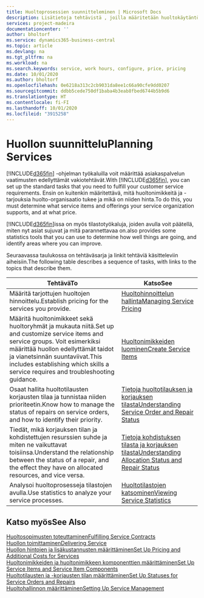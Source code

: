 ```yaml
---
title: Huoltoprosessien suunnitteleminen | Microsoft Docs
description: Lisätietoja tehtävistä , joilla määritetään huoltokäytäntöjen ja -prosessien määrityksessä käytettävät säännöt ja arvot.
services: project-madeira
documentationcenter: ''
author: bholtorf
ms.service: dynamics365-business-central
ms.topic: article
ms.devlang: na
ms.tgt_pltfrm: na
ms.workload: na
ms.search.keywords: service, work hours, configure, price, pricing
ms.date: 10/01/2020
ms.author: bholtorf
ms.openlocfilehash: 0e6218a313c2cb9031da8ee1c66a90cfe9dd0207
ms.sourcegitcommit: ddbb5cede750df1baba4b3eab8fbed6744b5b9d6
ms.translationtype: HT
ms.contentlocale: fi-FI
ms.lasthandoff: 10/01/2020
ms.locfileid: "3915258"
---
```

# <a name="planning-services"></a><span data-ttu-id="2189f-103">Huollon suunnittelu</span><span class="sxs-lookup"><span data-stu-id="2189f-103">Planning Services</span></span>
<span data-ttu-id="2189f-104">[!INCLUDE[d365fin](includes/d365fin_md.md)] -ohjelman työkaluilla voit määrittää asiakaspalvelun vaatimusten edellyttämät vakiotehtävät.</span><span class="sxs-lookup"><span data-stu-id="2189f-104">With [!INCLUDE[d365fin](includes/d365fin_md.md)], you can set up the standard tasks that you need to fulfill your customer service requirements.</span></span> <span data-ttu-id="2189f-105">Ensin on kuitenkin määritettävä, mitä huoltonimikkeitä ja -tarjouksia huolto-organisaatio tukee ja mikä on niiden hinta.</span><span class="sxs-lookup"><span data-stu-id="2189f-105">To do this, you must determine what service items and offerings your service organization supports, and at what price.</span></span>   

[!INCLUDE[d365fin](includes/d365fin_md.md)]<span data-ttu-id="2189f-106">issa on myös tilastotyökaluja, joiden avulla voit päätellä, miten nyt asiat sujuvat ja mitä parannettavaa on.</span><span class="sxs-lookup"><span data-stu-id="2189f-106">also provides some statistics tools that you can use to determine how well things are going, and identify areas where you can improve.</span></span>
  
<span data-ttu-id="2189f-107">Seuraavassa taulukossa on tehtäväsarja ja linkit tehtäviä käsitteleviin aiheisiin.</span><span class="sxs-lookup"><span data-stu-id="2189f-107">The following table describes a sequence of tasks, with links to the topics that describe them.</span></span>   
  
|<span data-ttu-id="2189f-108">**Tehtävä**</span><span class="sxs-lookup"><span data-stu-id="2189f-108">**To**</span></span>|<span data-ttu-id="2189f-109">**Katso**</span><span class="sxs-lookup"><span data-stu-id="2189f-109">**See**</span></span>|  
|------------|-------------|  
|<span data-ttu-id="2189f-110">Määritä tarjottujen huoltojen hinnoittelu.</span><span class="sxs-lookup"><span data-stu-id="2189f-110">Establish pricing for the services you provide.</span></span>|[<span data-ttu-id="2189f-111">Huoltohinnoittelun hallinta</span><span class="sxs-lookup"><span data-stu-id="2189f-111">Managing Service Pricing</span></span>](service-service-price-management.md)|
|<span data-ttu-id="2189f-112">Määritä huoltonimikkeet sekä huoltoryhmät ja mukauta niitä.</span><span class="sxs-lookup"><span data-stu-id="2189f-112">Set up and customize service items and service groups.</span></span> <span data-ttu-id="2189f-113">Voit esimerkiksi määrittää huollon edellyttämät taidot ja vianetsinnän suuntaviivat.</span><span class="sxs-lookup"><span data-stu-id="2189f-113">This includes establishing which skills a service requires and troubleshooting guidance.</span></span>| [<span data-ttu-id="2189f-114">Huoltonimikkeiden luominen</span><span class="sxs-lookup"><span data-stu-id="2189f-114">Create Service Items</span></span>](service-how-to-create-service-items.md)|  
|<span data-ttu-id="2189f-115">Osaat hallita huoltotilausten korjausten tilaa ja tunnistaa niiden prioriteetin.</span><span class="sxs-lookup"><span data-stu-id="2189f-115">Know how to manage the status of repairs on service orders, and how to identify their priority.</span></span>|[<span data-ttu-id="2189f-116">Tietoja huoltotilauksen ja korjauksen tilasta</span><span class="sxs-lookup"><span data-stu-id="2189f-116">Understanding Service Order and Repair Status</span></span>](service-service-order-status-and-repair-status.md)|  
|<span data-ttu-id="2189f-117">Tiedät, mikä korjauksen tilan ja kohdistettujen resurssien suhde ja miten ne vaikuttavat toisiinsa.</span><span class="sxs-lookup"><span data-stu-id="2189f-117">Understand the relationship between the status of a repair, and the effect they have on allocated resources, and vice versa.</span></span>|[<span data-ttu-id="2189f-118">Tietoja kohdistuksen tilasta ja korjauksen tilasta</span><span class="sxs-lookup"><span data-stu-id="2189f-118">Understanding Allocation Status and Repair Status</span></span>](service-allocation-status-and-repair-status.md)|  
|<span data-ttu-id="2189f-119">Analysoi huoltoprosesseja tilastojen avulla.</span><span class="sxs-lookup"><span data-stu-id="2189f-119">Use statistics to analyze your service processes.</span></span> | [<span data-ttu-id="2189f-120">Huoltotilastojen katsominen</span><span class="sxs-lookup"><span data-stu-id="2189f-120">Viewing Service Statistics</span></span>](service-service-statistics.md) |

## <a name="see-also"></a><span data-ttu-id="2189f-121">Katso myös</span><span class="sxs-lookup"><span data-stu-id="2189f-121">See Also</span></span>
[<span data-ttu-id="2189f-122">Huoltosopimusten toteuttaminen</span><span class="sxs-lookup"><span data-stu-id="2189f-122">Fulfilling Service Contracts</span></span>](service-fulfill-service-contracts.md)  
[<span data-ttu-id="2189f-123">Huollon toimittaminen</span><span class="sxs-lookup"><span data-stu-id="2189f-123">Delivering Service</span></span>](service-deliver-service.md)  
[<span data-ttu-id="2189f-124">Huollon hintojen ja lisäkustannusten määrittäminen</span><span class="sxs-lookup"><span data-stu-id="2189f-124">Set Up Pricing and Additional Costs for Services</span></span>](service-how-setup-service-costs-pricing.md)  
[<span data-ttu-id="2189f-125">Huoltonimikkeiden ja huoltonimikkeen komponenttien määrittäminen</span><span class="sxs-lookup"><span data-stu-id="2189f-125">Set Up Service Items and Service Item Components</span></span>](service-how-setup-service-items.md)  
[<span data-ttu-id="2189f-126">Huoltotilausten ja -korjausten tilan määrittäminen</span><span class="sxs-lookup"><span data-stu-id="2189f-126">Set Up Statuses for Service Orders and Repairs</span></span>](service-order-repair-status.md)  
[<span data-ttu-id="2189f-127">Huoltohallinnon määrittäminen</span><span class="sxs-lookup"><span data-stu-id="2189f-127">Setting Up Service Management</span></span>](service-setup-service.md)  
